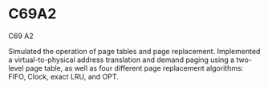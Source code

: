 # C69A2
C69 A2

Simulated the operation of page tables and page replacement. Implemented a virtual-to-physical address translation and demand paging using a two-level 
page table, as well as four different page replacement algorithms: FIFO, Clock, exact LRU, and OPT.
